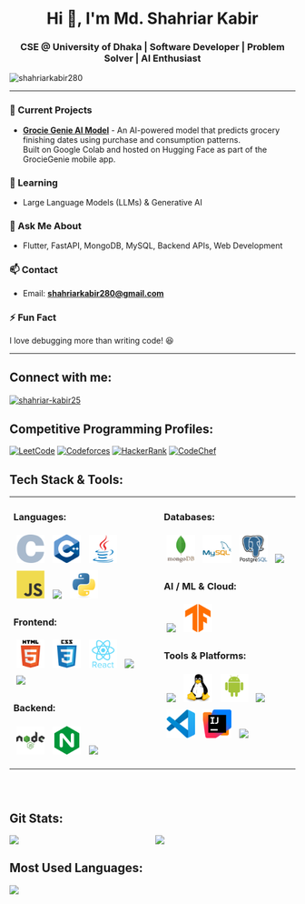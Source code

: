 <!---
shahriarkabir280/shahriarkabir280 is a ✨ special ✨ repository because its `README.md` (this file) appears on your GitHub profile.
You can click the Preview link to take a look at your changes.
--->
<h1 align="center">Hi 👋, I'm Md. Shahriar Kabir</h1>
<h3 align="center">CSE @ University of Dhaka | Software Developer | Problem Solver | AI Enthusiast</h3>

<p align="left"> <img src="https://komarev.com/ghpvc/?username=shahriarkabir280&label=Profile%20views&color=0e75b6&style=flat" alt="shahriarkabir280" /> </p>

---

### 🔭 Current Projects
- [**Grocie Genie AI Model**](https://github.com/shahriarkabir280/GrocyGenieModel) - An AI-powered model that predicts grocery finishing dates using purchase and consumption patterns.  
Built on Google Colab and hosted on Hugging Face as part of the GrocieGenie mobile app. 

### 🌱 Learning
- Large Language Models (LLMs) & Generative AI

### 💬 Ask Me About
- Flutter, FastAPI, MongoDB, MySQL, Backend APIs, Web Development

### 📫 Contact
- Email: **shahriarkabir280@gmail.com**


### ⚡ Fun Fact
I love debugging more than writing code! 😆

---

<h2 align="left">Connect with me:</h2>
<p align="left">
<a href="https://linkedin.com/in/shahriar-kabir25" target="blank"><img align="center" src="https://raw.githubusercontent.com/rahuldkjain/github-profile-readme-generator/master/src/images/icons/Social/linked-in-alt.svg" alt="shahriar-kabir25" height="20" width="30" /></a>
</p>


<h2 align="left">Competitive Programming Profiles:</h2>


[![LeetCode](https://img.shields.io/badge/LeetCode-FFA116?style=for-the-badge&logo=LeetCode&logoColor=white)](https://leetcode.com/u/Dopamine_01/) [![Codeforces](https://img.shields.io/badge/Codeforces-445f9d?style=for-the-badge&logo=Codeforces&logoColor=white)](https://codeforces.com/profile/Dopamine_01) [![HackerRank](https://img.shields.io/badge/HackerRank-2EC866?style=for-the-badge&logo=HackerRank&logoColor=white)](https://www.hackerrank.com/shahriarkabir_20) [![CodeChef](https://img.shields.io/badge/CodeChef-5B4638?style=for-the-badge&logo=CodeChef&logoColor=white)](https://www.codechef.com/users/shahriar42)



<h2 align="left">Tech Stack & Tools:</h2>

<table>
<tr>
<td valign="top" width="50%" style="padding-right: 20px;">

### Languages:
<a href="https://www.cprogramming.com/"><img src="https://raw.githubusercontent.com/devicons/devicon/master/icons/c/c-original.svg" width="50" style="margin:5px"/></a>
<a href="https://www.w3schools.com/cpp/"><img src="https://raw.githubusercontent.com/devicons/devicon/master/icons/cplusplus/cplusplus-original.svg" width="50" style="margin:5px"/></a>
<a href="https://www.java.com"><img src="https://raw.githubusercontent.com/devicons/devicon/master/icons/java/java-original.svg" width="50" style="margin:5px"/></a>
<a href="https://developer.mozilla.org/en-US/docs/Web/JavaScript"><img src="https://raw.githubusercontent.com/devicons/devicon/master/icons/javascript/javascript-original.svg" width="50" style="margin:5px"/></a>
<a href="https://dart.dev"><img src="https://www.vectorlogo.zone/logos/dartlang/dartlang-icon.svg" width="50" style="margin:5px"/></a>
<a href="https://www.python.org"><img src="https://raw.githubusercontent.com/devicons/devicon/master/icons/python/python-original.svg" width="50" style="margin:5px"/></a>

### Frontend:
<a href="https://www.w3.org/html/"><img src="https://raw.githubusercontent.com/devicons/devicon/master/icons/html5/html5-original-wordmark.svg" width="50" style="margin:5px"/></a>
<a href="https://www.w3schools.com/css/"><img src="https://raw.githubusercontent.com/devicons/devicon/master/icons/css3/css3-original-wordmark.svg" width="50" style="margin:5px"/></a>
<a href="https://reactjs.org/"><img src="https://raw.githubusercontent.com/devicons/devicon/master/icons/react/react-original-wordmark.svg" width="50" style="margin:5px"/></a>
<a href="https://tailwindcss.com/"><img src="https://www.vectorlogo.zone/logos/tailwindcss/tailwindcss-icon.svg" width="50" style="margin:5px"/></a>
<a href="https://flutter.dev/"><img src="https://www.vectorlogo.zone/logos/flutterio/flutterio-icon.svg" width="50" style="margin:5px"/></a>

### Backend:
<a href="https://nodejs.org"><img src="https://raw.githubusercontent.com/devicons/devicon/master/icons/nodejs/nodejs-original-wordmark.svg" width="50" style="margin:5px"/></a>
<a href="https://www.nginx.com/"><img src="https://raw.githubusercontent.com/devicons/devicon/master/icons/nginx/nginx-original.svg" width="50" style="margin:5px"/></a>
<a href="https://fastapi.tiangolo.com/"><img src="https://upload.wikimedia.org/wikipedia/commons/0/09/FastAPI_logo.svg" width="50" style="margin:5px"/></a>

</td>

<td valign="top" width="50%" style="padding-left: 20px;">

### Databases:
<a href="https://www.mongodb.com/"><img src="https://raw.githubusercontent.com/devicons/devicon/master/icons/mongodb/mongodb-original-wordmark.svg" width="50" style="margin:5px"/></a>
<a href="https://www.mysql.com/"><img src="https://raw.githubusercontent.com/devicons/devicon/master/icons/mysql/mysql-original-wordmark.svg" width="50" style="margin:5px"/></a>
<a href="https://www.postgresql.org/"><img src="https://raw.githubusercontent.com/devicons/devicon/master/icons/postgresql/postgresql-original-wordmark.svg" width="50" style="margin:5px"/></a>
<a href="https://supabase.com/"><img src="https://raw.githubusercontent.com/simple-icons/simple-icons/develop/icons/supabase.svg" width="50" style="margin:5px"/></a>

### AI / ML & Cloud:
<a href="https://huggingface.co/"><img src="https://huggingface.co/front/assets/huggingface_logo.svg" width="50" style="margin:5px"/></a>
<a href="https://www.tensorflow.org/"><img src="https://raw.githubusercontent.com/devicons/devicon/master/icons/tensorflow/tensorflow-original.svg" width="50" style="margin:5px"/></a>

### Tools & Platforms:
<a href="https://git-scm.com/"><img src="https://www.vectorlogo.zone/logos/git-scm/git-scm-icon.svg" width="50" style="margin:5px"/></a>
<a href="https://www.linux.org/"><img src="https://raw.githubusercontent.com/devicons/devicon/master/icons/linux/linux-original.svg" width="50" style="margin:5px"/></a>
<a href="https://developer.android.com/"><img src="https://raw.githubusercontent.com/devicons/devicon/master/icons/android/android-original-wordmark.svg" width="50" style="margin:5px"/></a>
<a href="https://www.arduino.cc/"><img src="https://cdn.worldvectorlogo.com/logos/arduino-1.svg" width="50" style="margin:5px"/></a>
<a href="https://code.visualstudio.com/"><img src="https://raw.githubusercontent.com/devicons/devicon/master/icons/vscode/vscode-original.svg" width="50" style="margin:5px"/></a>
<a href="https://www.jetbrains.com/idea/"><img src="https://raw.githubusercontent.com/devicons/devicon/master/icons/intellij/intellij-original.svg" width="50" style="margin:5px"/></a>
<a href="https://www.postman.com/"><img src="https://www.vectorlogo.zone/logos/getpostman/getpostman-icon.svg" width="50" style="margin:5px"/></a>

</td>
</tr>
</table>

<div style="height: 30px;"></div>


<h2 align="left">Git Stats:</h2>

<div style="display: flex; gap: 10px; flex-wrap: nowrap;">

  <img src="https://github-readme-stats.vercel.app/api?username=shahriarkabir280&show_icons=true&theme=tokyonight&hide_border=true&locale=en" width="49%" />

  <img src="https://github-readme-streak-stats.herokuapp.com/?user=shahriarkabir280&theme=tokyonight&hide_border=true" width="49%" />

</div>


<h2 align="left">Most Used Languages:</h2>

<img width="49%" src="https://github-readme-stats.vercel.app/api/top-langs?username=shahriarkabir280&show_icons=true&theme=tokyonight&layout=compact&hide_border=true&locale=en" />





